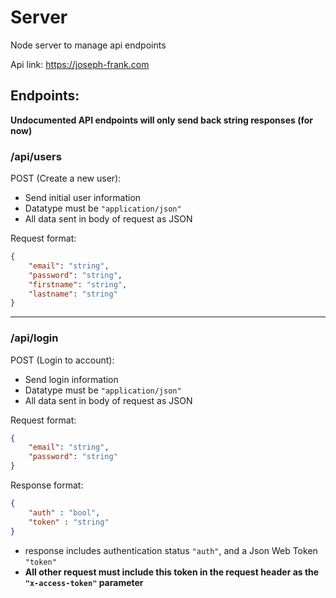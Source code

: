 # Server
Node server to manage api endpoints

Api link:
    https://joseph-frank.com

## Endpoints:

**Undocumented API endpoints will only send back string responses (for now)**

### /api/users
  
POST (Create a new user):
- Send initial user information
- Datatype must be `"application/json"`
- All data sent in body of request as JSON

Request format:

``` json
{
    "email": "string",
    "password": "string",
    "firstname": "string",
    "lastname": "string"
}
```

---

### /api/login

POST (Login to account):
- Send login information
- Datatype must be `"application/json"`
- All data sent in body of request as JSON

Request format:

```json
{
    "email": "string",
    "password": "string"
}
```

Response format:

```json
{
    "auth" : "bool",
    "token" : "string"
}

```

* response includes authentication status `"auth"`, and a Json Web Token `"token"`
* **All other request must include this token in the request header as the `"x-access-token"` parameter**